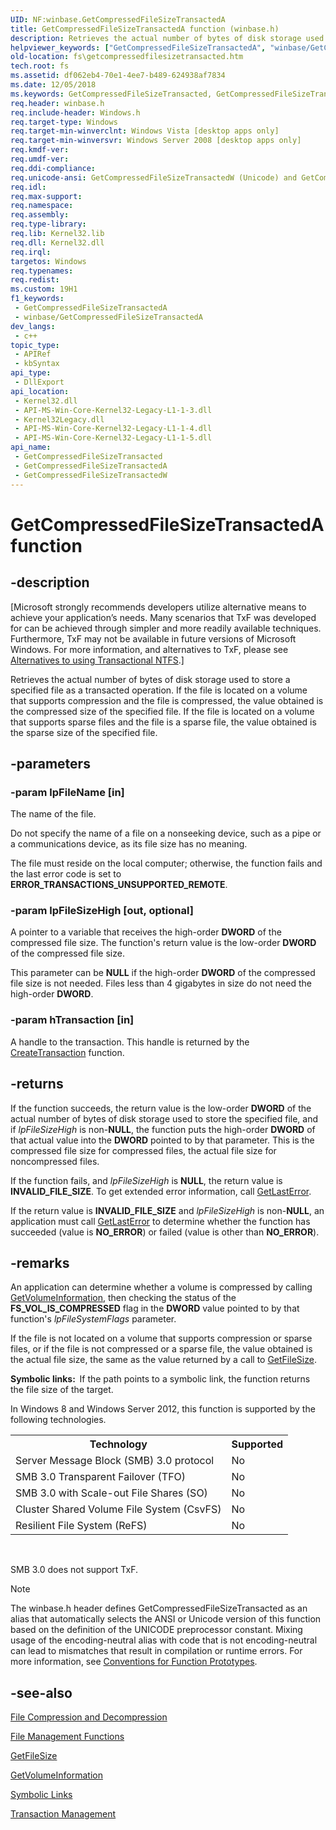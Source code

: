 ```yaml
---
UID: NF:winbase.GetCompressedFileSizeTransactedA
title: GetCompressedFileSizeTransactedA function (winbase.h)
description: Retrieves the actual number of bytes of disk storage used to store a specified file as a transacted operation. (ANSI)
helpviewer_keywords: ["GetCompressedFileSizeTransactedA", "winbase/GetCompressedFileSizeTransactedA"]
old-location: fs\getcompressedfilesizetransacted.htm
tech.root: fs
ms.assetid: df062eb4-70e1-4ee7-b489-624938af7834
ms.date: 12/05/2018
ms.keywords: GetCompressedFileSizeTransacted, GetCompressedFileSizeTransacted function [Files], GetCompressedFileSizeTransactedA, GetCompressedFileSizeTransactedW, fs.getcompressedfilesizetransacted, winbase/GetCompressedFileSizeTransacted, winbase/GetCompressedFileSizeTransactedA, winbase/GetCompressedFileSizeTransactedW
req.header: winbase.h
req.include-header: Windows.h
req.target-type: Windows
req.target-min-winverclnt: Windows Vista [desktop apps only]
req.target-min-winversvr: Windows Server 2008 [desktop apps only]
req.kmdf-ver: 
req.umdf-ver: 
req.ddi-compliance: 
req.unicode-ansi: GetCompressedFileSizeTransactedW (Unicode) and GetCompressedFileSizeTransactedA (ANSI)
req.idl: 
req.max-support: 
req.namespace: 
req.assembly: 
req.type-library: 
req.lib: Kernel32.lib
req.dll: Kernel32.dll
req.irql: 
targetos: Windows
req.typenames: 
req.redist: 
ms.custom: 19H1
f1_keywords:
 - GetCompressedFileSizeTransactedA
 - winbase/GetCompressedFileSizeTransactedA
dev_langs:
 - c++
topic_type:
 - APIRef
 - kbSyntax
api_type:
 - DllExport
api_location:
 - Kernel32.dll
 - API-MS-Win-Core-Kernel32-Legacy-L1-1-3.dll
 - Kernel32Legacy.dll
 - API-MS-Win-Core-Kernel32-Legacy-L1-1-4.dll
 - API-MS-Win-Core-Kernel32-Legacy-L1-1-5.dll
api_name:
 - GetCompressedFileSizeTransacted
 - GetCompressedFileSizeTransactedA
 - GetCompressedFileSizeTransactedW
---
```


# GetCompressedFileSizeTransactedA function


## -description

<p class="CCE_Message">[Microsoft strongly recommends developers utilize alternative means to achieve your 
    application’s needs. Many scenarios that TxF was developed for can be achieved through simpler and more readily 
    available techniques. Furthermore, TxF may not be available in future versions of Microsoft Windows. For more 
    information, and alternatives to TxF, please see 
    <a href="/windows/desktop/FileIO/deprecation-of-txf">Alternatives to using Transactional NTFS</a>.]

Retrieves the actual number of bytes of disk storage used to store a specified file as a transacted operation. If the file is located on a volume that supports compression and the file is compressed, the value obtained is the compressed size of the specified file. If the file is located on a volume that supports sparse files and the file is a sparse file, the value obtained is the sparse size of the specified file.

## -parameters

### -param lpFileName [in]

The name of the file. 




Do not specify the name of a file on a nonseeking device, such as a pipe or a communications device, as its file size has no meaning.

The file must reside on the local computer; otherwise, the function fails and the last error code is set to <b>ERROR_TRANSACTIONS_UNSUPPORTED_REMOTE</b>.

### -param lpFileSizeHigh [out, optional]

A pointer to a variable that receives the high-order <b>DWORD</b> of the compressed file size. The function's return value is the low-order <b>DWORD</b> of the compressed file size. 




This parameter can be <b>NULL</b> if the high-order <b>DWORD</b> of the compressed file size is not needed. Files less than 4 gigabytes in size do not need the high-order <b>DWORD</b>.

### -param hTransaction [in]

A handle to the transaction. This handle is returned by the <a href="/windows/desktop/api/ktmw32/nf-ktmw32-createtransaction">CreateTransaction</a> function.

## -returns

If the function succeeds, the return value is the low-order <b>DWORD</b> of the actual number of bytes of disk storage used to store the specified file, and if <i>lpFileSizeHigh</i> is non-<b>NULL</b>, the function puts the high-order <b>DWORD</b> of that actual value into the <b>DWORD</b> pointed to by that parameter. This is the compressed file size for compressed files, the actual file size for noncompressed files.

If the function fails, and <i>lpFileSizeHigh</i> is <b>NULL</b>, the return value is <b>INVALID_FILE_SIZE</b>. To get extended error information, call 
<a href="/windows/desktop/api/errhandlingapi/nf-errhandlingapi-getlasterror">GetLastError</a>.

If the return value is <b>INVALID_FILE_SIZE</b> and <i>lpFileSizeHigh</i> is non-<b>NULL</b>, an application must call <a href="/windows/desktop/api/errhandlingapi/nf-errhandlingapi-getlasterror">GetLastError</a> to determine whether the function has succeeded (value is <b>NO_ERROR</b>) or failed (value is other than <b>NO_ERROR</b>).

## -remarks

An application can determine whether a volume is compressed by calling 
<a href="/windows/desktop/api/fileapi/nf-fileapi-getvolumeinformationa">GetVolumeInformation</a>, then checking the status of the <b>FS_VOL_IS_COMPRESSED</b> flag in the <b>DWORD</b> value pointed to by that function's <i>lpFileSystemFlags</i> parameter.

If the file is not located on a volume that supports compression or sparse files, or if the file is not compressed or a sparse file, the value obtained is the actual file size, the same as the value returned by a call to 
<a href="/windows/desktop/api/fileapi/nf-fileapi-getfilesize">GetFileSize</a>.

<b>Symbolic links:  </b>If the path points to a symbolic link, the function returns the file size of the target.

In Windows 8 and Windows Server 2012, this function is supported by the following technologies.

<table>
<tr>
<th>Technology</th>
<th>Supported</th>
</tr>
<tr>
<td>
Server Message Block (SMB) 3.0 protocol

</td>
<td>
No

</td>
</tr>
<tr>
<td>
SMB 3.0 Transparent Failover (TFO)

</td>
<td>
No

</td>
</tr>
<tr>
<td>
SMB 3.0 with Scale-out File Shares (SO)

</td>
<td>
No

</td>
</tr>
<tr>
<td>
Cluster Shared Volume File System (CsvFS)

</td>
<td>
No

</td>
</tr>
<tr>
<td>
Resilient File System (ReFS)

</td>
<td>
No

</td>
</tr>
</table>
 

SMB 3.0 does not support TxF.





> [!NOTE]
> The winbase.h header defines GetCompressedFileSizeTransacted as an alias that automatically selects the ANSI or Unicode version of this function based on the definition of the UNICODE preprocessor constant. Mixing usage of the encoding-neutral alias with code that is not encoding-neutral can lead to mismatches that result in compilation or runtime errors. For more information, see [Conventions for Function Prototypes](/windows/win32/intl/conventions-for-function-prototypes).

## -see-also

<a href="/windows/desktop/FileIO/file-compression-and-decompression">File Compression and Decompression</a>



<a href="/windows/desktop/FileIO/file-management-functions">File Management Functions</a>



<a href="/windows/desktop/api/fileapi/nf-fileapi-getfilesize">GetFileSize</a>



<a href="/windows/desktop/api/fileapi/nf-fileapi-getvolumeinformationa">GetVolumeInformation</a>



<a href="/windows/desktop/FileIO/symbolic-links">Symbolic Links</a>



<a href="/windows/desktop/FileIO/transactional-ntfs-portal">Transaction Management</a>

